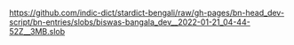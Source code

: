 https://github.com/indic-dict/stardict-bengali/raw/gh-pages/bn-head_dev-script/bn-entries/slobs/biswas-bangala_dev__2022-01-21_04-44-52Z__3MB.slob  
